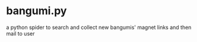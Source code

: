 # bangumi.py
a python spider to search and collect new bangumis' magnet links and then mail to user
